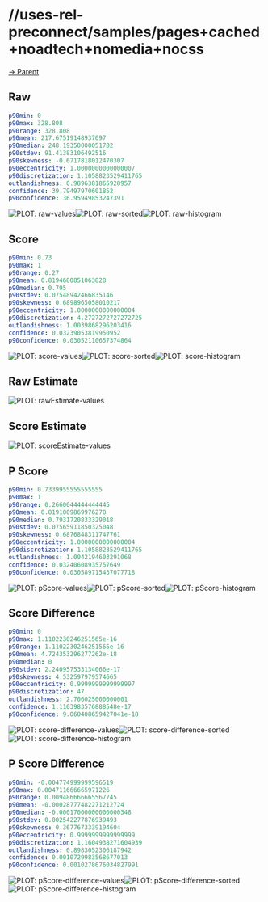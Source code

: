 
# //uses-rel-preconnect/samples/pages+cached+noadtech+nomedia+nocss

[→ Parent](../..)


## Raw


```yaml
p90min: 0
p90max: 328.808
p90range: 328.808
p90mean: 217.67519148937097
p90median: 248.19350000051782
p90stdev: 91.41383106492516
p90skewness: -0.6717818012470307
p90eccentricity: 1.0000000000000007
p90discretization: 1.1058823529411765
outlandishness: 0.9896381865928957
confidence: 39.79497970601852
p90confidence: 36.95949853247391

```

![PLOT: raw-values](./raw/values.svg)![PLOT: raw-sorted](./raw/sorted.svg)![PLOT: raw-histogram](./raw/histogram.svg)
## Score


```yaml
p90min: 0.73
p90max: 1
p90range: 0.27
p90mean: 0.8194680851063828
p90median: 0.795
p90stdev: 0.07548942466835146
p90skewness: 0.6898965058010217
p90eccentricity: 1.0000000000000004
p90discretization: 4.2727272727272725
outlandishness: 1.0039868296203416
confidence: 0.03239053819950952
p90confidence: 0.03052110657374864

```

![PLOT: score-values](./score/values.svg)![PLOT: score-sorted](./score/sorted.svg)![PLOT: score-histogram](./score/histogram.svg)
## Raw Estimate

![PLOT: rawEstimate-values](./rawEstimate/values.svg)
## Score Estimate

![PLOT: scoreEstimate-values](./scoreEstimate/values.svg)
## P Score


```yaml
p90min: 0.7339955555555555
p90max: 1
p90range: 0.2660044444444445
p90mean: 0.8191009869976278
p90median: 0.7931720833329018
p90stdev: 0.07565911850325048
p90skewness: 0.6876848311747761
p90eccentricity: 1.0000000000000004
p90discretization: 1.1058823529411765
outlandishness: 1.0042194603291068
confidence: 0.03240608935757649
p90confidence: 0.030589715437077718

```

![PLOT: pScore-values](./pScore/values.svg)![PLOT: pScore-sorted](./pScore/sorted.svg)![PLOT: pScore-histogram](./pScore/histogram.svg)
## Score Difference


```yaml
p90min: 0
p90max: 1.1102230246251565e-16
p90range: 1.1102230246251565e-16
p90mean: 4.724353296277262e-18
p90median: 0
p90stdev: 2.240957533134066e-17
p90skewness: 4.532597979574665
p90eccentricity: 0.9999999999999997
p90discretization: 47
outlandishness: 2.706025000000001
confidence: 1.1103983576888548e-17
p90confidence: 9.060408659427041e-18

```

![PLOT: score-difference-values](./score-difference/values.svg)![PLOT: score-difference-sorted](./score-difference/sorted.svg)![PLOT: score-difference-histogram](./score-difference/histogram.svg)
## P Score Difference


```yaml
p90min: -0.004774999999596519
p90max: 0.004711666665971226
p90range: 0.009486666665567745
p90mean: -0.00028777482271212724
p90median: -0.00017000000000000348
p90stdev: 0.002542277876939493
p90skewness: 0.3677673339194604
p90eccentricity: 0.9999999999999999
p90discretization: 1.1604938271604939
outlandishness: 0.8983052306187942
confidence: 0.0010729983568677013
p90confidence: 0.0010278676034827991

```

![PLOT: pScore-difference-values](./pScore-difference/values.svg)![PLOT: pScore-difference-sorted](./pScore-difference/sorted.svg)![PLOT: pScore-difference-histogram](./pScore-difference/histogram.svg)